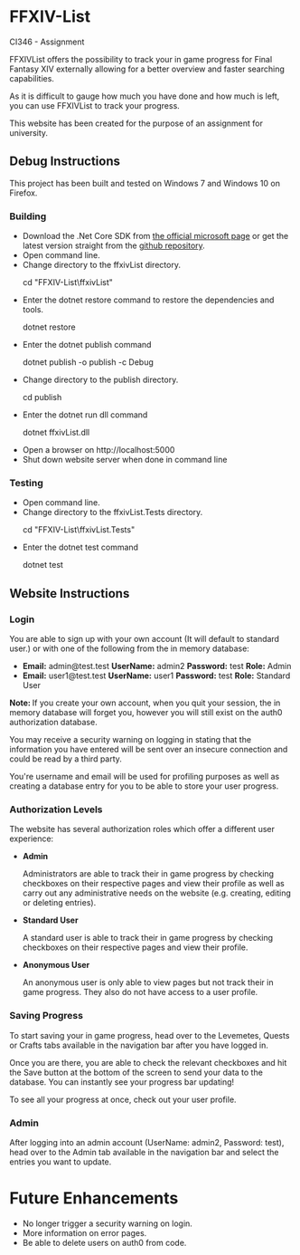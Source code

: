 # FFXIV-List
CI346 - Assignment
<p>FFXIVList offers the possibility to track your in game progress for Final Fantasy XIV externally allowing for a better overview and faster searching capabilities.</p>
<p>As it is difficult to gauge how much you have done and how much is left, you can use FFXIVList to track your progress. </p>
<p>This website has been created for the purpose of an assignment for university.</p>

<h2>Debug Instructions</h2>
<p> This project has been built and tested on Windows 7 and Windows 10 on Firefox. </p>
<h3>Building</h3>
<ul>
<li> Download the .Net Core SDK from <a href="https://www.microsoft.com/net/core#windowscmd">the official microsoft page</a> or get the latest version straight from the <a href="https://github.com/dotnet/cli">github repository</a>.</li>
<li> Open command line. </li>
<li> Change directory to the ffxivList directory. </li>
<p>cd "FFXIV-List\ffxivList"</p>
<li> Enter the dotnet restore command to restore the dependencies and tools. </li>
<p> dotnet restore </p>
<li> Enter the dotnet publish command </li>
<p>dotnet publish -o publish -c Debug</p>
<li> Change directory to the publish directory. </li>
<p>cd publish</p>
<li> Enter the dotnet run dll command </li>
<p>dotnet ffxivList.dll</p>
<li> Open a browser on http://localhost:5000</li>
<li> Shut down website server when done in command line </li>
</ul>

<h3>Testing</h3>
<ul>
<li> Open command line. </li>
<li> Change directory to the ffxivList.Tests directory. </li>
<p>cd "FFXIV-List\ffxivList.Tests"</p>
<li> Enter the dotnet test command </li>
<p>dotnet test</p>
</ul>

<h2> Website Instructions</h2>

<h3> Login </h3>
<p>You are able to sign up with your own account (It will default to standard user.) or with one of the following from the in memory database:</p>
<ul>
<li> <b>Email:</b> admin@test.test <b>UserName:</b> admin2 <b>Password:</b> test <b>Role:</b> Admin </li>
<li> <b>Email:</b> user1@test.test <b>UserName:</b> user1 <b>Password:</b> test <b>Role:</b> Standard User</li>
</ul>
<p> <b> Note: </b> If you create your own account, when you quit your session, the in memory database will forget you, however you will still exist on the auth0 authorization database.</p>
<p> You may receive a security warning on logging in stating that the information you have entered will be sent over an insecure connection and could be read by a third party. </p>
<p> You're username and email will be used for profiling purposes as well as creating a database entry for you to be able to store your user progress. </p>

<h3> Authorization Levels </h3>
<p>The website has several authorization roles which offer a different user experience:</p>
<ul>
<li> <b>Admin</b> </li>
<p>Administrators are able to track their in game progress by checking checkboxes on their respective pages and view their profile as well as carry out any administrative needs on the website (e.g. creating, editing or deleting entries).</p>
<li> <b>Standard User</b> </li>
<p>A standard user is able to track their in game progress by checking checkboxes on their respective pages and view their profile.</p>
<li> <b>Anonymous User</b></li>
<p>An anonymous user is only able to view pages but not track their in game progress. They also do not have access to a user profile.</p>
</ul>

<h3> Saving Progress </h3>
<p>To start saving your in game progress, head over to the Levemetes, Quests or Crafts tabs available in the navigation bar after you have logged in.</p>
<p>Once you are there, you are able to check the relevant checkboxes and hit the Save button at the bottom of the screen to send your data to the database. You can instantly see your progress bar updating! </p>
<p>To see all your progress at once, check out your user profile.</p>

<h3> Admin </h3>
<p> After logging into an admin account (UserName: admin2, Password: test), head over to the Admin tab available in the navigation bar and select the entries you want to update. </p>

<h1> Future Enhancements </h1>
<ul>
<li> No longer trigger a security warning on login. </li>
<li> More information on error pages. </li>
<li> Be able to delete users on auth0 from code. </li>
</ul>
